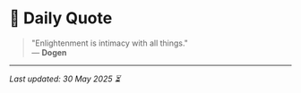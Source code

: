 # 📜 Daily Quote

> "Enlightenment is intimacy with all things."  
> — **Dogen**

---

_Last updated: 30 May 2025 ⏳_
